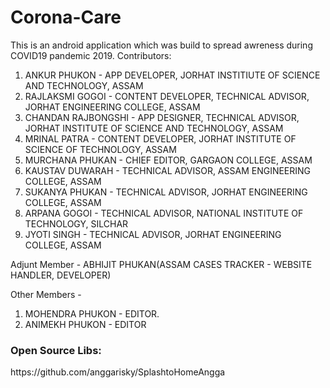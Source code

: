 # Corona-Care
This is an android application which was build to spread awreness during COVID19 pandemic 2019.
Contributors:
1. ANKUR PHUKON - APP DEVELOPER, JORHAT INSTITIUTE OF SCIENCE AND TECHNOLOGY, ASSAM
2. RAJLAKSMI GOGOI - CONTENT DEVELOPER, TECHNICAL ADVISOR, JORHAT ENGINEERING COLLEGE, ASSAM
3. CHANDAN RAJBONGSHI - APP DESIGNER, TECHNICAL ADVISOR, JORHAT INSTITUTE OF SCIENCE AND TECHNOLOGY, ASSAM
4. MRINAL PATRA - CONTENT DEVELOPER, JORHAT INSTITUTE OF SCIENCE OF TECHNOLOGY, ASSAM
5. MURCHANA PHUKAN - CHIEF EDITOR, GARGAON COLLEGE, ASSAM
6. KAUSTAV DUWARAH - TECHNICAL ADVISOR, ASSAM ENGINEERING COLLEGE, ASSAM
7. SUKANYA PHUKAN - TECHNICAL ADVISOR, JORHAT ENGINEERING COLLEGE, ASSAM
8. ARPANA GOGOI - TECHNICAL ADVISOR, NATIONAL INSTITUTE OF TECHNOLOGY, SILCHAR
9. JYOTI SINGH - TECHNICAL ADVISOR, JORHAT ENGINEERING COLLEGE, ASSAM

Adjunt Member - ABHIJIT PHUKAN(ASSAM CASES TRACKER - WEBSITE HANDLER, DEVELOPER)

Other Members - 

1. MOHENDRA PHUKON - EDITOR.
2. ANIMEKH PHUKON - EDITOR

<h3>Open Source Libs:</h3>
https://github.com/anggarisky/SplashtoHomeAngga
